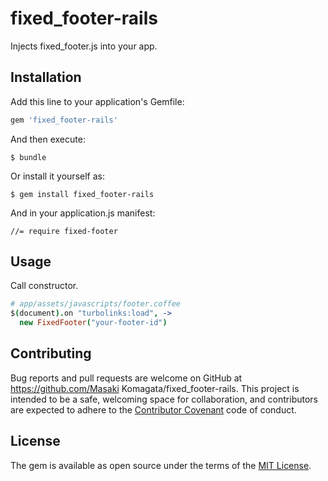 # fixed_footer-rails

Injects fixed_footer.js into your app.

## Installation

Add this line to your application's Gemfile:

```ruby
gem 'fixed_footer-rails'
```

And then execute:

    $ bundle

Or install it yourself as:

    $ gem install fixed_footer-rails

And in your application.js manifest:

    //= require fixed-footer

## Usage

Call constructor.

```coffeescript
# app/assets/javascripts/footer.coffee
$(document).on "turbolinks:load", ->
  new FixedFooter("your-footer-id")
```

## Contributing

Bug reports and pull requests are welcome on GitHub at https://github.com/Masaki Komagata/fixed_footer-rails. This project is intended to be a safe, welcoming space for collaboration, and contributors are expected to adhere to the [Contributor Covenant](http://contributor-covenant.org) code of conduct.


## License

The gem is available as open source under the terms of the [MIT License](http://opensource.org/licenses/MIT).
